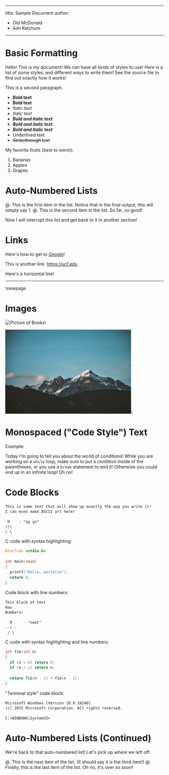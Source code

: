 <!-- This document serves as an example to see how files are written in markdown.
     The first thing to note is that HTML-style comments (like the one you are in
     the middle of reading right now) are not rendered in the final output, and
     can be used for leaving comments for the sake of development, like
     remembering spots that may need revision later. -->

<!-- This first part here demonstrates a metadata block (in YAML syntax), which just
     indicates the title of the document and its author(s). Note that this block is not
     strictly required, but is useful to keep consistency between documents. -->

---
title: Sample Document
author:
  - Old McDonald
  - Ash Ketchum
---

<!-- Now it is time to begin your document! Let's start with a heading! There are 6 different
     levels of headings available, with the first-level heading being the largest, and the
     sixth-level heading being the smallest. Something important to note is that headings must
     have an empty line before and after them, or there may be strange behavior with the
     surrounding lines of text.-->

# Basic Formatting

<!-- Let's try some basic-ish markdown. Notice that underlined text is not native to markdown,
     but we can still use it with the addition of HTML tags! Lists also have an empty line
     before them to render properly in all places. -->

Hello! This is my document! We can have all kinds of styles to use! Here is a list of some styles,
and different ways to write them! See the source file to find out exactly how it works!

This is a second paragraph.

- **Bold text**
- __Bold text__
- *Italic text*
- _Italic text_
- ***Bold and italic text***
- **_Bold and italic text_**
- __*Bold and italic text*__
- <span class="underline">Underlined text</span>
- ~~Strikethrough text~~

My favorite fruits (best to worst):

1. Bananas
2. Apples
3. Grapes

# Auto-Numbered Lists

<!-- What if you want to make a list, but then interrupt it with something else, then come back to
     resume the list later? You could do this numbering yourself, but this can become more tedious
     as the number of items in the list increases. Featuring auto-numbered lists! Instead of beginning
     the line with the number, begin it with @. This indicates an auto-numbered list. -->

@. This is the first item in the list. Notice that in the final output, this will simply say 1.
@. This is the second item in the list. So far, so good!

Now I will interrupt this list and get back to it in another section!

# Links

<!-- To create a link, use square brackets for the displayed text of the link, and parentheses for the link itself.
     To use the link itself as the printed text, use angled brackets. (Some links may not work if they don't have
     "http://" or "https://" at the beginning.) -->

Here's how to get to [Google](https://google.com)!

This is another link: <https://ucf.edu>


Here's a horizontal line! 
<!-- (Make sure to put new lines before and after it!) -->

---

<!-- In PDF files, sometimes we want to manually start a new page to format contents
     a certain way. You can use native LaTeX within this pandoc flavor of markdown as well!
     This will be completely invisible in HTML outputs, but shows in the formats that have pages. -->

\newpage

# Images

<!-- To make an image, this is almost the same as a link, but with an exclamation point before it.
     The text in the square brackets in this case will be the alt text. The link to an image may
     also be a relative path from the current markdown file. 
     
     The backslash at the ends of these images are applicable in the case of PDF files. When a file
     is exported to PDF, images are turned into "figures" by default. This can be handy if you did
     want them as figures, but the backslash at the end will ensure that the image is inline with
     the rest of the surrounding text (removing the figure functionality). -->

![Picture of Books](https://wikiknights.files.wordpress.com/2020/02/libraryicon.png)\

![Mountain](mountain.jpg)\


# Monospaced ("Code Style") Text

<!-- To write monospace text, surround it with one backtick (`). This can be helpful when, for example,
     you want to refer to a coding concept in the middle of a paragraph, but in a visually distinct style
     to indicate that you are not necessarily referring to a word in the English language. -->

Example:

Today I'm going to tell you about the world of conditions! While you are working on a `while` loop, make sure
to put a condition inside of the parentheses, or you use a `break` statement to end it! Otherwise you could
end up in an infinite loop! Oh no!

# Code Blocks

<!-- Sometimes, you want to be able to show code, console output, and more, with even syntax highlighting
     and all that. It's pretty easy! Simply surround it with three backticks (```). -->

```
This is some text that will show up exactly the way you write it!
I can even make ASCII art here!

 O    - "ay yo"
/|\
/ \
```

<!-- To write a code block with syntax highlighting, simply put the name of the language after the three backticks. -->

C code with syntax highlighting:

``` c
#include <stdio.h>

int main(void)
{
  printf("Hello, world!\n");
  return 0;
}
```

<!-- Pandoc has a special attribute class (.numberLines) that allows us to add line numbers to the beginning of
     each line! This can be especially handy when you want to point to a specific line of code within a block.
     Notice that class attributes are written within curly braces, and each attribute class begins with a dot. -->

Code block with line numbers:

``` {.numberLines}
This block of text
Has
Numbers!

  O     - "neat"
--|--
 / \
```

<!-- It's no problem to even stack attributes together! -->

C code with syntax highlighting and line numbers:

``` {.c .numberLines}
int fib(int n)
{
  if (n < 0) return 0;
  if (n < 2) return n;

  return fib(n - 1) + fib(n - 2);
}
```

<!-- We have also added a custom "terminal" attribute, which can be referred to with .terminal,
     .console, or .command-line. Any of them works! This is ideal for situations where you
     want to show the terminal output to some code in a visually distinct form. -->

"Terminal style" code block:

``` {.terminal}
Microsoft Windows [Version 10.0.10240]
(c) 2015 Microsoft Corporation. All rights reserved.

C:\WINDOWS\System32>
```

# Auto-Numbered Lists (Continued)

We're back to that auto-numbered list! Let's pick up where we left off:

@. This is the next item of the list. (It should say it is the third item!)
@. Finally, this is the last item of the list. Oh no, it's over so soon!